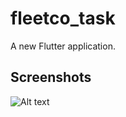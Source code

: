 # fleetco_task

A new Flutter application.

## Screenshots

![Alt text](./ss/flutter_01.pngg?raw=true "SS 1")

